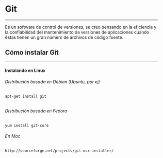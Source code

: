 # Git

---

Es un software de control de versiones, se creo pensando en la eficiencia y la confiabilidad del mantenimiento de versiones de aplicaciones cuando éstas tienen un gran número de archivos de código fuente.

## Cómo instalar Git

---

#### Instalando en Linux

###### Distribución basada en Debian \(Ubuntu, por ej\)

```
apt-get install git
```

###### 

###### Distribución basada en Fedora

```
yum install git-core
```



###### En Mac

```
http://sourceforge.net/projects/git-osx-installer/
```



  




